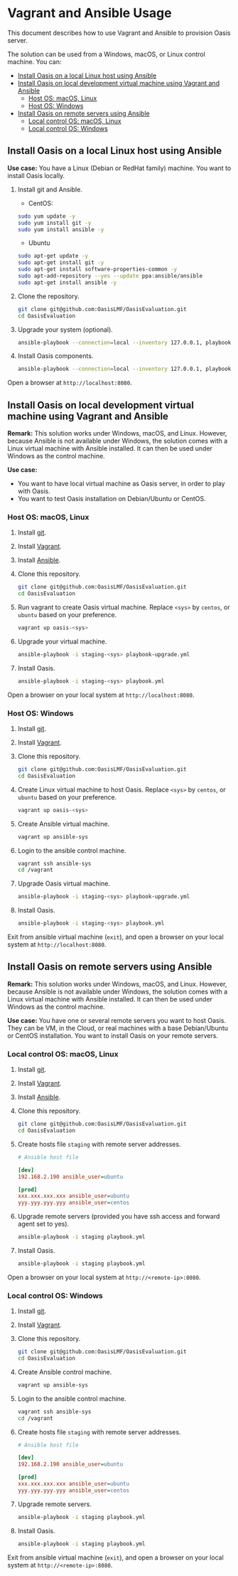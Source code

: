 # Vagrant and Ansible Usage

This document describes how to use Vagrant and Ansible to provision Oasis server.

The solution can be used from a Windows, macOS, or Linux control machine. You can:

<!-- TOC depthFrom:2 -->

- [Install Oasis on a local Linux host using Ansible](#install-oasis-on-a-local-linux-host-using-ansible)
- [Install Oasis on local development virtual machine using Vagrant and Ansible](#install-oasis-on-local-development-virtual-machine-using-vagrant-and-ansible)
    - [Host OS: macOS, Linux](#host-os-macos-linux)
    - [Host OS: Windows](#host-os-windows)
- [Install Oasis on remote servers using Ansible](#install-oasis-on-remote-servers-using-ansible)
    - [Local control OS: macOS, Linux](#local-control-os-macos-linux)
    - [Local control OS: Windows](#local-control-os-windows)

<!-- /TOC -->

## Install Oasis on a local Linux host using Ansible

**Use case:** You have a Linux (Debian or RedHat family) machine. You want to install Oasis locally.

1. Install git and Ansible.
    - CentOS:

    ```sh
    sudo yum update -y
    sudo yum install git -y
    sudo yum install ansible -y
    ```

    - Ubuntu

    ```sh
    sudo apt-get update -y
    sudo apt-get install git -y
    sudo apt-get install software-properties-common -y
    sudo apt-add-repository --yes --update ppa:ansible/ansible
    sudo apt-get install ansible -y
    ```

1. Clone the repository.

    ```sh
    git clone git@github.com:OasisLMF/OasisEvaluation.git
    cd OasisEvaluation
    ```

1. Upgrade your system (optional).

    ```sh
    ansible-playbook --connection=local --inventory 127.0.0.1, playbook-upgrade.yml
    ```

1. Install Oasis components.

    ```sh
    ansible-playbook --connection=local --inventory 127.0.0.1, playbook.yml
    ```

Open a browser at `http://localhost:8080`.

## Install Oasis on local development virtual machine using Vagrant and Ansible

**Remark:** This solution works under Windows, macOS, and Linux. However, because Ansible is not available under Windows, the solution comes with a Linux virtual machine with Ansible installed. It can then be used under Windows as the control machine.

**Use case:**

- You want to have local virtual machine as Oasis server, in order to play with Oasis.
- You want to test Oasis installation on Debian/Ubuntu or CentOS.

### Host OS: macOS, Linux

1. Install [git](https://git-scm.com/).
1. Install [Vagrant](https://www.vagrantup.com/).
1. Install [Ansible](https://www.ansible.com/).
1. Clone this repository.

    ```sh
    git clone git@github.com:OasisLMF/OasisEvaluation.git
    cd OasisEvaluation
    ```

1. Run vagrant to create Oasis virtual machine. Replace `<sys>` by `centos`, or `ubuntu` based on your preference.

    ```sh
    vagrant up oasis-<sys>
    ```

1. Upgrade your virtual machine.

    ```sh
    ansible-playbook -i staging-<sys> playbook-upgrade.yml
    ```

1. Install Oasis.

    ```sh
    ansible-playbook -i staging-<sys> playbook.yml
    ```

Open a browser on your local system at `http://localhost:8080`.

### Host OS: Windows

1. Install [git](https://git-scm.com/).
1. Install [Vagrant](https://www.vagrantup.com/).
1. Clone this repository.

    ```sh
    git clone git@github.com:OasisLMF/OasisEvaluation.git
    cd OasisEvaluation
    ```

1. Create Linux virtual machine to host Oasis. Replace `<sys>` by `centos`, or `ubuntu` based on your preference.

    ```sh
    vagrant up oasis-<sys>
    ```

1. Create Ansible virtual machine.

    ```sh
    vagrant up ansible-sys
    ```

1. Login to the ansible control machine.

    ```sh
    vagrant ssh ansible-sys
    cd /vagrant
    ```

1. Upgrade Oasis virtual machine.

    ```sh
    ansible-playbook -i staging-<sys> playbook-upgrade.yml
    ```

1. Install Oasis.

    ```sh
    ansible-playbook -i staging-<sys> playbook.yml
    ```

Exit from ansible virtual machine (`exit`), and open a browser on your local system at `http://localhost:8080`.

## Install Oasis on remote servers using Ansible

**Remark:** This solution works under Windows, macOS, and Linux. However, because Ansible is not available under Windows, the solution comes with a Linux virtual machine with Ansible installed. It can then be used under Windows as the control machine.

**Use case:** You have one or several remote servers you want to host Oasis. They can be VM, in the Cloud, or real machines with a base Debian/Ubuntu or CentOS installation. You want to install Oasis on your remote servers.

### Local control OS: macOS, Linux

1. Install [git](https://git-scm.com/).
1. Install [Vagrant](https://www.vagrantup.com/).
1. Install [Ansible](https://www.ansible.com/).
1. Clone this repository.

    ```sh
    git clone git@github.com:OasisLMF/OasisEvaluation.git
    cd OasisEvaluation
    ```

1. Create hosts file `staging` with remote server addresses.

    ```cfg
    # Ansible host file

    [dev]
    192.168.2.190 ansible_user=ubuntu

    [prod]
    xxx.xxx.xxx.xxx ansible_user=ubuntu
    yyy.yyy.yyy.yyy ansible_user=centos
    ```

1. Upgrade remote servers (provided you have ssh access and forward agent set to yes).

    ```sh
    ansible-playbook -i staging playbook.yml
    ```

1. Install Oasis.

    ```sh
    ansible-playbook -i staging playbook.yml
    ```

Open a browser on your local system at `http://<remote-ip>:8080`.

### Local control OS: Windows

1. Install [git](https://git-scm.com/).
1. Install [Vagrant](https://www.vagrantup.com/).
1. Clone this repository.

    ```sh
    git clone git@github.com:OasisLMF/OasisEvaluation.git
    cd OasisEvaluation
    ```

1. Create Ansible control machine.

    ```sh
    vagrant up ansible-sys
    ```

1. Login to the ansible control machine.

    ```sh
    vagrant ssh ansible-sys
    cd /vagrant
    ```

1. Create hosts file `staging` with remote server addresses.

    ```cfg
    # Ansible host file

    [dev]
    192.168.2.190 ansible_user=ubuntu

    [prod]
    xxx.xxx.xxx.xxx ansible_user=ubuntu
    yyy.yyy.yyy.yyy ansible_user=centos
    ```

1. Upgrade remote servers.

    ```sh
    ansible-playbook -i staging playbook.yml
    ```

1. Install Oasis.

    ```sh
    ansible-playbook -i staging playbook.yml
    ```

Exit from ansible virtual machine (`exit`), and open a browser on your local system at `http://<remote-ip>:8080`.
